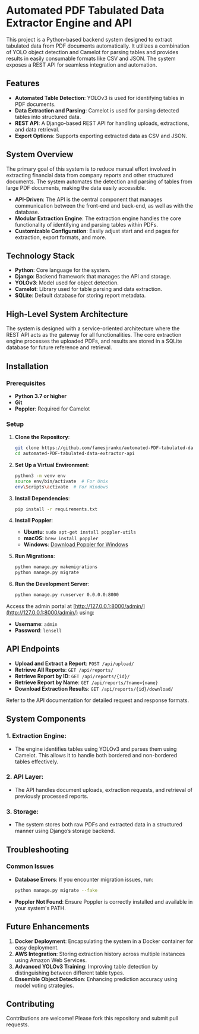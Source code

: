 # Automated PDF Tabulated Data Extractor Engine and API

This project is a Python-based backend system designed to extract tabulated data from PDF documents automatically. It utilizes a combination of YOLO object detection and Camelot for parsing tables and provides results in easily consumable formats like CSV and JSON. The system exposes a REST API for seamless integration and automation.

## Features

- **Automated Table Detection**: YOLOv3 is used for identifying tables in PDF documents.
- **Data Extraction and Parsing**: Camelot is used for parsing detected tables into structured data.
- **REST API**: A Django-based REST API for handling uploads, extractions, and data retrieval.
- **Export Options**: Supports exporting extracted data as CSV and JSON.

## System Overview

The primary goal of this system is to reduce manual effort involved in extracting financial data from company reports and other structured documents. The system automates the detection and parsing of tables from large PDF documents, making the data easily accessible.

- **API-Driven**: The API is the central component that manages communication between the front-end and back-end, as well as with the database.
- **Modular Extraction Engine**: The extraction engine handles the core functionality of identifying and parsing tables within PDFs.
- **Customizable Configuration**: Easily adjust start and end pages for extraction, export formats, and more.

## Technology Stack

- **Python**: Core language for the system.
- **Django**: Backend framework that manages the API and storage.
- **YOLOv3**: Model used for object detection.
- **Camelot**: Library used for table parsing and data extraction.
- **SQLite**: Default database for storing report metadata.

## High-Level System Architecture

The system is designed with a service-oriented architecture where the REST API acts as the gateway for all functionalities. The core extraction engine processes the uploaded PDFs, and results are stored in a SQLite database for future reference and retrieval.

## Installation

### Prerequisites

- **Python 3.7 or higher**
- **Git**
- **Poppler**: Required for Camelot

### Setup

1. **Clone the Repository**:

    ```bash
    git clone https://github.com/famesjranko/automated-PDF-tabulated-data-extractor-api.git
    cd automated-PDF-tabulated-data-extractor-api
    ```

2. **Set Up a Virtual Environment**:

    ```bash
    python3 -m venv env
    source env/bin/activate  # For Unix
    env\Scripts\activate  # For Windows
    ```

3. **Install Dependencies**:

    ```bash
    pip install -r requirements.txt
    ```

4. **Install Poppler**:

    - **Ubuntu**: `sudo apt-get install poppler-utils`
    - **macOS**: `brew install poppler`
    - **Windows**: [Download Poppler for Windows](http://blog.alivate.com.au/poppler-windows/)

5. **Run Migrations**:

    ```bash
    python manage.py makemigrations
    python manage.py migrate
    ```

6. **Run the Development Server**:

    ```bash
    python manage.py runserver 0.0.0.0:8000
    ```

Access the admin portal at [http://127.0.0.1:8000/admin/](http://127.0.0.1:8000/admin/) using:

- **Username**: `admin`
- **Password**: `lensell`

## API Endpoints

- **Upload and Extract a Report**: `POST /api/upload/`
- **Retrieve All Reports**: `GET /api/reports/`
- **Retrieve Report by ID**: `GET /api/reports/{id}/`
- **Retrieve Report by Name**: `GET /api/reports/?name={name}`
- **Download Extraction Results**: `GET /api/reports/{id}/download/`

Refer to the API documentation for detailed request and response formats.

## System Components

### 1. **Extraction Engine**:

- The engine identifies tables using YOLOv3 and parses them using Camelot. This allows it to handle both bordered and non-bordered tables effectively.

### 2. **API Layer**:

- The API handles document uploads, extraction requests, and retrieval of previously processed reports.

### 3. **Storage**:

- The system stores both raw PDFs and extracted data in a structured manner using Django’s storage backend.

## Troubleshooting

### Common Issues

- **Database Errors**: If you encounter migration issues, run:

    ```bash
    python manage.py migrate --fake
    ```

- **Poppler Not Found**: Ensure Poppler is correctly installed and available in your system's PATH.

## Future Enhancements

1. **Docker Deployment**: Encapsulating the system in a Docker container for easy deployment.
2. **AWS Integration**: Storing extraction history across multiple instances using Amazon Web Services.
3. **Advanced YOLOv3 Training**: Improving table detection by distinguishing between different table types.
4. **Ensemble Object Detection**: Enhancing prediction accuracy using model voting strategies.

## Contributing

Contributions are welcome! Please fork this repository and submit pull requests.
